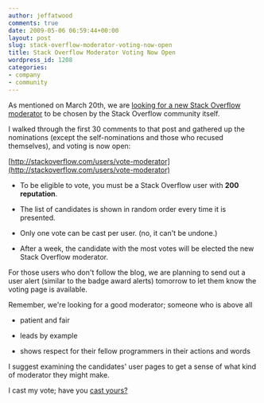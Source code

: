```yaml
---
author: jeffatwood
comments: true
date: 2009-05-06 06:59:44+00:00
layout: post
slug: stack-overflow-moderator-voting-now-open
title: Stack Overflow Moderator Voting Now Open
wordpress_id: 1208
categories:
- company
- community
---
```



As mentioned on March 20th, we are [looking for a new Stack Overflow moderator](http://blog.stackoverflow.com/2009/03/nominate-a-new-stack-overflow-moderator/) to be chosen by the Stack Overflow community itself.



I walked through the first 30 comments to that post and gathered up the nominations (except the self-nominations and those who recused themselves), and voting is now open:



[http://stackoverflow.com/users/vote-moderator](http://stackoverflow.com/users/vote-moderator)







  * To be eligible to vote, you must be a Stack Overflow user with **200 reputation**.

  * The list of candidates is shown in random order every time it is presented.

  * Only one vote can be cast per user. (no, it can't be undone.)

  * After a week, the candidate with the most votes will be elected the new Stack Overflow moderator.




For those users who don't follow the blog, we are planning to send out a user alert (similar to the badge award alerts) tomorrow to let them know the voting page is available.






Remember, we're looking for a good moderator; someone who is above all







  * patient and fair

  * leads by example

  * shows respect for their fellow programmers in their actions and words




I suggest examining the candidates' user pages to get a sense of what kind of moderator they might make.



I cast my vote; have you [cast yours?](http://stackoverflow.com/users/vote-moderator)

